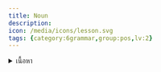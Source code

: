 ```yaml
---
title: Noun
description: 
icon: /media/icons/lesson.svg
tags: {category:6grammar,group:pos,lv:2}
---
```


<details>
<summary>เนื้อหา</summary>

<details>

<summary>แบบฝึกหัด</summary>

<details>